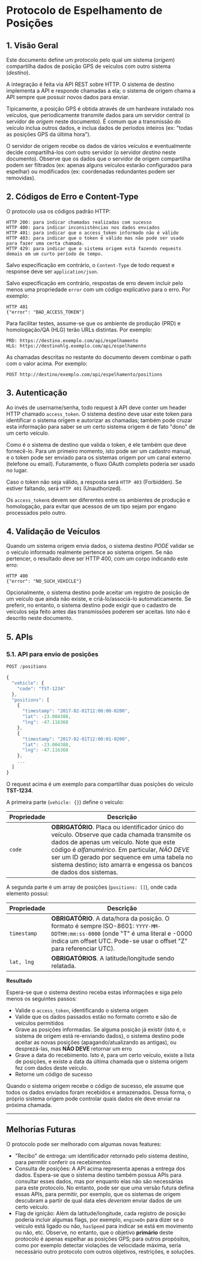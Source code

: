 # Protocolo de Espelhamento de Posições

## 1. Visão Geral
Este documento define um protocolo pelo qual um sistema (*origem*) compartilha dados de posição GPS de veículos com outro sistema (*destino*).

A integração é feita via API REST sobre HTTP. O sistema de destino implementa a API e responde chamadas a ela; o sistema de origem chama a API sempre que possuir novos dados para enviar.

Tipicamente, a posição GPS é obtida através de um hardware instalado nos veículos, que periodicamente transmite dados para um servidor central (o servidor de *origem* neste documento). É comum que a transmissão do veículo inclua outros dados, e inclua dados de períodos inteiros (ex: "todas as posições GPS da última hora").

O servidor de origem recebe os dados de vários veículos e eventualmente decide compartilhá-los com outro servidor (o servidor *destino* neste documento). Observe que os dados que o servidor de origem compartilha podem ser filtrados (ex: apenas alguns veículos estarão configurados para espelhar) ou modificados (ex: coordenadas redundantes podem ser removidas).

## 2. Códigos de Erro e Content-Type
O protocolo usa os códigos padrão HTTP:

    HTTP 200: para indicar chamadas realizadas com sucesso
    HTTP 400: para indicar inconsistências nos dados enviados
    HTTP 401: para indicar que o access_token informado não é válido
    HTTP 403: para indicar que o token é válido mas não pode ser usado para fazer uma certa chamada.
    HTTP 429: para indicar que o sistema origem está fazendo requests demais em um curto período de tempo.

Salvo especificação em contrário, o `Content-Type` de todo request e response deve ser `application/json`.

Salvo especificação em contrário, respostas de erro devem incluir pelo menos uma propriedade `error` com um código explicativo para o erro. Por exemplo:

    HTTP 401
    {"error": "BAD_ACCESS_TOKEN"}

Para facilitar testes, assume-se que os ambiente de produção (PRD) e homologação/QA (HLG) terão URLs distintas. Por exemplo:

    PRD: https://destino.exemplo.com/api/espelhamento
    HLG: https://destinohlg.exemplo.com/api/espelhamento

As chamadas descritas no restante do documento devem combinar o path com o valor acima. Por exemplo:

    POST http://destino/exemplo.com/api/espelhamento/positions

## 3. Autenticação
Ao invés de username/senha, todo request à API deve conter um header HTTP chamado `access_token`. O sistema destino deve usar este token para identificar o sistema origem e autorizar as chamadas; também pode cruzar esta informação para saber se um certo sistema origem é de fato "dono" de um certo veículo.

Como é o sistema de destino que valida o token, é ele também que deve fornecê-lo. Para um primeiro momento, isto pode ser um cadastro manual, e o token pode ser enviado para os sistemas origem por um canal externo (telefone ou email). Futuramente, o fluxo OAuth completo poderia ser usado no lugar.

Caso o token não seja válido, a resposta será `HTTP 403` (Forbidden). Se estiver faltando, será `HTTP 401` (Unauthorized).

Os `access_token`s devem ser diferentes entre os ambientes de produção e homologação, para evitar que acessos de um tipo sejam por engano processados pelo outro.

## 4. Validação de Veículos
Quando um sistema origem envia dados, o sistema destino *PODE* validar se o veículo informado realmente pertence ao sistema origem. Se não pertencer, o resultado deve ser HTTP 400, com um corpo indicando este erro:

    HTTP 400
    {"error": "NO_SUCH_VEHICLE"}

Opcionalmente, o sistema destino pode aceitar um registro de posição de um veículo que ainda não existe, e criá-lo/associá-lo automaticamente. Se preferir, no entanto, o sistema destino pode exigir que o cadastro de veículos seja feito antes das transmissões poderem ser aceitas. Isto não é descrito neste documento.
  
## 5. APIs

### 5.1. API para envio de posições
```javascript
POST /positions

{
  "vehicle": {
    "code": "TST-1234"
  },
  "positions": [
    {
      "timestamp": "2017-02-01T12:00:00-0200",
      "lat": -23.004388,
      "lng": -47.116368
    },
    {
      "timestamp": "2017-02-01T12:00:01-0200",
      "lat": -23.004388, 
      "lng": -47.116368
    },
    ...
  ]
}
```

O request acima é um exemplo para compartilhar duas posições do veículo **TST-1234**.

A primeira parte (`vehicle: {}`) define o veículo:

Propriedade | Descrição
----------- | ---------
`code`      | **OBRIGATÓRIO**. Placa ou identificador único do veículo. Observe que cada chamada transmite os dados de apenas um veículo. Note que este código é *alfanumérico*. Em particular, *NÃO DEVE* ser um ID gerado por sequence em uma tabela no sistema destino; isto amarra e engessa os bancos de dados dos sistemas.

A segunda parte é um array de posições (`positions: []`), onde cada elemento possui:

Propriedade | Descrição
----------- | -------------
`timestamp` | **OBRIGATÓRIO**. A data/hora da posição. O formato é sempre ISO-8601: `YYYY-MM-DDTHH:mm:ss-0000` (onde "T" é uma literal e -0000 indica um offset UTC. Pode-se usar o offset "Z" para referenciar UTC).
 `lat, lng` | **OBRIGATÓRIOS**. A latitude/longitude sendo relatada.

**Resultado**

Espera-se que o sistema destino receba estas informações e siga pelo menos os seguintes passos:

* Valide o `access_token`, identificando o sistema origem
* Valide que os dados passados estão no formato correto e são de veículos permitidos
* Grave as posições informadas. Se alguma posição já existir (isto é, o sistema de origem está re-enviando dados), o sistema destino pode aceitar as novas posições (apagando/atualizando as antigas), ou desprezá-las, mas **NÃO DEVE** retornar um erro
* Grave a data do recebimento. Isto é, para um certo veículo, existe a lista de posições, e existe a data da última chamada que o sistema origem fez com dados deste veículo. 
* Retorne um código de sucesso

Quando o sistema origem recebe o código de sucesso, ele assume que todos os dados enviados foram recebidos e armazenados. Dessa forma, o próprio sistema origem pode controlar quais dados ele deve enviar na próxima chamada.

***

## Melhorias Futuras
O protocolo pode ser melhorado com algumas novas features:

* "Recibo" de entrega: um identificador retornado pelo sistema destino, para permitir conferir os recebimentos
* Consulta de posições: A API acima representa apenas a entrega dos dados. Espera-se que o sistema destino também possua APIs para consultar esses dados, mas por enquanto elas não são necessárias para este protocolo. No entanto, pode ser que uma versão futura defina essas APIs, para permitir, por exemplo, que os sistemas de origem descubram a partir de qual data eles *deveriam* enviar dados de um certo veículo.
* Flag de ignição: Além da latitude/longitude, cada registro de posição poderia incluir algumas flags, por exemplo, `engineOn` para dizer se o veículo está ligado ou não, `hasSpeed` para indicar se está em movimento ou não, etc. Observe, no entanto, que o objetivo **primário** deste protocolo é apenas espelhar as posições GPS; para outros propósitos, como por exemplo detectar violações de velocidade máxima, seria necessário outro protocolo com outros objetivos, restrições, e soluções.
